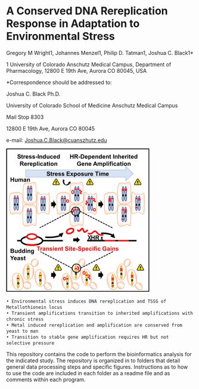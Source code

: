 # A Conserved DNA Rereplication Response in Adaptation to Environmental Stress

Gregory M Wright1, Johannes Menzel1, Philip D. Tatman1, Joshua C. Black1*

1 University of Colorado Anschutz Medical Campus, Department of Pharmacology, 12800 E 19th Ave, Aurora CO 80045, USA


*Correspondence should be addressed to:

Joshua C. Black Ph.D.

University of Colorado School of Medicine Anschutz Medical Campus 

Mail Stop 8303

12800 E 19th Ave, Aurora CO 80045

e-mail: Joshua.C.Black@cuanszhutz.edu


![alt text](https://github.com/Black-Lab-UCDenver/MTDNARereplication/blob/master/images/Graphical%20Abstract.png?raw=true)


    • Environmental stress induces DNA rereplication and TSSG of Metallothionein locus
    • Transient amplifications transition to inherited amplifications with chronic stress
    • Metal induced rereplication and amplification are conserved from yeast to man
    • Transition to stable gene amplification requires HR but not selective pressure 

This repository contains the code to perform the bioinformatics analysis for the indicated study. The repository is organized in to folders that detail general data processing steps and specific figures. Instructions as to how to use the code are included in each folder as a readme file and as comments within each program. 
